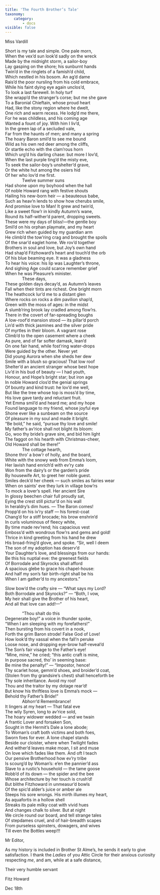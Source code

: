 ```yaml
---
title: 'The Fourth Brother’s Tale'
taxonomy:
    category:
        - docs
visible: false
---
```


<div class="author">Miss Vardill</div>

Short is my tale and simple. One pale morn,  
When the vex’d sun look’d sadly on the wreck  
Made by the midnight storm, a sailor-boy  
Lay gasping on the shore; his sunburnt hands  
Twin’d in the ringlets of a famish’d child,  
Which nestled in his bosom. An ag’d dame  
Rais’d the poor nursling from his cold embrace,  
While his faint dying eye again unclos’d,  
To look a last farewell. In holy turf  
She wrapp’d the stranger’s corse; but me she gave  
To a Baronial Chieftain, whose proud heart  
Had, like the stony region where he dwelt,  
One rich and warm recess. He lodg’d me there,  
For he was childless, and his coming age  
Wanted a fount of joy. With him I liv’d,  
In the green lap of a secluded vale,  
Far from the haunts of men; and many a spring  
The hoary Baron smil’d to see me bound   
Wild as his own red deer among the cliffs,  
Or startle echo with the clam’rous horn  
Which urg’d his darling chase: but more I lov’d,  
When the last purple ting’d the misty eve,  
To seek the sailor-boy’s unshelter’d grave,  
Or the white hut among the osiers hid  
Of her who lov’d me first.  
&emsp;&emsp;&emsp;&emsp;Twelve summer suns  
Had shone upon my boyhood when the hall  
Of noble Howard rang with festive shouts  
Hailing his new-born heir — a beauteous babe,  
Such as heav’n lends to show how cherubs smile,  
And promise love to Man! It grew and twin’d,  
Like a sweet flow’r in kindly Autumn’s wane,  
Round its half-wither’d parent, dropping sweets.  
These were my days of bliss!—the gentle boy  
Smil’d on his orphan playmate, and my heart  
Grew rich when guided by my guardian arm  
He climb’d the tow’ring crag and brought the spoils  
Of the snar’d eaglet home. We rov’d together  
Brothers in soul and love, but Joy’s own hand  
Had shap’d Fitzhoward’s heart and touch’d the orb  
Of his blue beaming eye. It was a gladness  
To hear his voice: his lip was Laughter’s throne,  
And sighing Age could scarce remember grief  
When he was Pleasure’s minister.  
&emsp;&emsp;&emsp;&emsp;These days,  
These golden days decay’d, as Autumn’s leaves  
Fall when their tints are richest. One bright morn  
The heathcock lur’d me to a distant glen  
Where rocks on rocks a dim pavilion shap’d,  
Green with the moss of ages: in the midst  
A slumb’ring brook lay cradled among flow’rs.  
There in the covert of far-spreading boughs  
A low-roof’d mansion stood — its pillar’d porch  
Lin’d with thick jasmines and the silver pride  
Of myrtles in their bloom. A vagrant rose  
Climb’d to the open casement where a cheek  
As pure, and of far softer damask, lean’d  
On one fair hand, while fost’ring water-drops  
Were guided by the other. Never yet  
Did young Aurora when she sheds her dew  
Smile with a blush so gracious! That low roof  
Shelter’d an ancient stranger whose best hope  
Liv’d in his bud of beauty — I had youth,  
Honour, and Hope’s bright star; but iron age  
In noble Howard clos’d the genial springs  
Of bounty and kind trust: he lov’d me well,  
But like the tree whose top is moss’d by time,  
His love gave tardy and reluctant fruit.  
Yet Emma smil’d and heard me; and my hope  
Found language to my friend, whose joyful eye  
Shone ever like a sunbeam on the source  
Of pleasure in my soul and made it bright.  
“Be bold,” he said, “pursue thy love and smile!  
My father’s av’rice shall not blight its bloom:  
Go, woo thy bride’s grave sire, and bid him light  
The faggot on his hearth with Christmas-cheer,  
Old Howard shall be there!”  
&emsp;&emsp;&emsp;&emsp;The cottage hearth,  
Shone thro’ a bow’r of holly, and the board,  
White with the snowy web from Emma’s loom,  
Her lavish hand enrich’d with ev’ry cate  
Won from the dairy’s or the garden’s pride  
By housewife Art, to greet her noble guest.  
Smiles deck’d her cheek — such smiles as fairies wear  
When on saints’ eve they lurk in village bow’rs  
To mock a lover’s spell. Her ancient Sire  
In glossy beechen chair full proudly sat,  
Eying the crest still pictur’d on his wall  
In heraldry’s dim hues. — The Baron comes!  
Propp’d on his iv’ry staff — his forest-coat  
Chang’d for a stiff brocade; his brow enshrin’d  
In curls voluminous of fleecy white,  
By time made rev’rend; his capacious vest  
Emboss’d with wondrous flow’rs and gems and gold!  
Thrice in kind greeting from his hand he drew  
His broad-fring’d glove, and spoke. “Sir, well I deem  
The son of my adoption has deserv’d  
Your Daughter’s love, and blessings from our hands:  
Be this his nuptial eve: the greenest fields  
Of Borrodale and Skyrocks shall afford  
A spacious glebe to grace his chapel-house:  
And half my son’s fair birth-right shall be his  
When I am gather’d to my ancestors.”  

Slow bow’d the crafty sire — “What says my Lord?  
Both Borrodale and Skyrocks?” — “Both, I vow,  
My heir shall give the Brother of his heart,  
And all that love can add!—”

&emsp;&emsp;&emsp;&emsp;“Thou shalt do this  
Degenerate boy!” a voice in thunder spoke,  
“When I am sleeping with my forefathers!”  
Then bursting from his covert in a nook,  
Forth the grim Baron strode! False God of Love!  
How look’d thy vassal when the fall’n peruke  
Loose nose, and dropping eye-brow half-reveal’d  
The Son’s fair visage to the Father’s eye!  
“Mine, mine,” he cried; “this antic craft is mine,  
In purpose sacred, tho’ in seeming base:  
Be mine the penalty!” — “Impostor, hence!  
Thy scarlet hose, gemm’d shoes, and broider’d coat,  
(Stolen from thy grandsire’s chest) shall henceforth be  
Thy sole inheritance. Avoid my roof  
Thou and the traitor by my dotage rear’d!  
But know his thriftless love is Emma’s mock —  
Behold thy Father’s Bride!”  
&emsp;&emsp;&emsp;&emsp;Abhorr’d Remembrance!  
It lingers at my heart — That fatal eve  
The wily Syren, long to av’rice sold,  
The hoary widower wedded — and we twain  
A frantic Lover and forsaken Son,  
Sought in the Hermit’s Dale a lone abode;  
To Woman’s craft both victims and both foes,  
Sworn foes for ever. A lone chapel stands  
Beside our cloister, where when Twilight fades  
And wither’d leaves make moan, I sit and muse  
On love which fades like them. And oft I teach  
Our pensive Brotherhood how ev’ry tribe  
Is scourg’d by Woman’s: e’en the pannier’d ass  
Slave to a rustic’s household — the tame goose  
Robb’d of its down — the spider and the bee  
Whose architecture by her touch is crush’d!  
But blithe Fitzhoward in unmeasur’d bowls  
Of the spic’d alder’s juice or amber ale  
Steeps his sore wrongs. His mirth illumes my heart,  
As aquafortis in a hollow shell  
Streaks its pale milky coat with vivid hues  
And changes chalk to silver. But at night  
We circle round our board, and tell strange tales  
Of stepdames cruel, and of hair-breadth scapes  
From purseless spinsters, dowagers, and wives  
Till even the Bottles weep!!!  

Mr Editor,

As my history is included in Brother St Alme’s, he sends it early to give satisfaction. I thank the *Ladies* of you Attic Circle for their anxious curiosity respecting *me*, and am, while at a safe distance,

Their very humble servant

Fitz Howard

Dec 18th